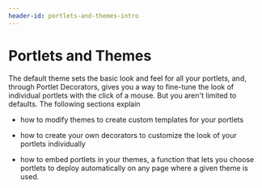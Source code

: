 ```yaml
---
header-id: portlets-and-themes-intro
---
```


# Portlets and Themes

The default theme sets the basic look and feel for all your portlets, and,
through Portlet Decorators, gives you a way to fine-tune the look of individual
portlets with the click of a mouse. But you aren't limited to defaults. The
following sections explain 

- how to modify themes to create custom templates for your portlets 

- how to create your own decorators to customize the look of your portlets
individually 

- how to embed portlets in your themes, a function that lets you choose
portlets to deploy automatically on any page where a given theme is used.

